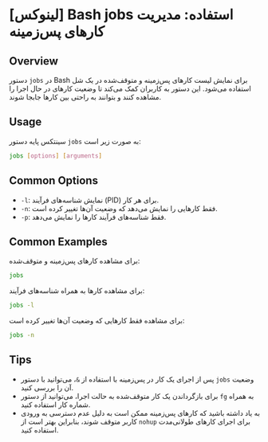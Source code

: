 # [لینوکس] Bash jobs استفاده: مدیریت کارهای پس‌زمینه

## Overview
دستور `jobs` در Bash برای نمایش لیست کارهای پس‌زمینه و متوقف‌شده در یک شل استفاده می‌شود. این دستور به کاربران کمک می‌کند تا وضعیت کارهای در حال اجرا را مشاهده کنند و بتوانند به راحتی بین کارها جابجا شوند.

## Usage
سینتکس پایه دستور `jobs` به صورت زیر است:

```bash
jobs [options] [arguments]
```

## Common Options
- `-l`: نمایش شناسه‌های فرآیند (PID) برای هر کار.
- `-n`: فقط کارهایی را نمایش می‌دهد که وضعیت آن‌ها تغییر کرده است.
- `-p`: فقط شناسه‌های فرآیند کارها را نمایش می‌دهد.

## Common Examples
برای مشاهده کارهای پس‌زمینه و متوقف‌شده:

```bash
jobs
```

برای مشاهده کارها به همراه شناسه‌های فرآیند:

```bash
jobs -l
```

برای مشاهده فقط کارهایی که وضعیت آن‌ها تغییر کرده است:

```bash
jobs -n
```

## Tips
- پس از اجرای یک کار در پس‌زمینه با استفاده از `&`، می‌توانید با دستور `jobs` وضعیت آن را بررسی کنید.
- برای بازگرداندن یک کار متوقف‌شده به حالت اجرا، می‌توانید از دستور `fg` به همراه شماره کار استفاده کنید.
- به یاد داشته باشید که کارهای پس‌زمینه ممکن است به دلیل عدم دسترسی به ورودی کاربر متوقف شوند، بنابراین بهتر است از `nohup` برای اجرای کارهای طولانی‌مدت استفاده کنید.